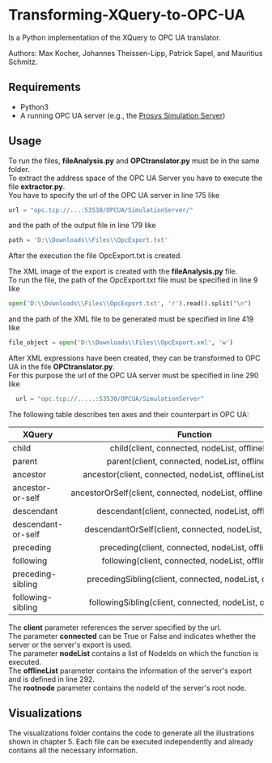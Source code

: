 # Transforming-XQuery-to-OPC-UA
Is a Python implementation of the XQuery to OPC UA translator.

Authors: Max Kocher, Johannes Theissen-Lipp, Patrick Sapel, and Mauritius Schmitz.

## Requirements
- Python3
- A running OPC UA server (e.g., the [Prosys Simulation Server](https://www.prosysopc.com/products/opc-ua-simulation-server/))

## Usage
To run the files, **fileAnalysis.py** and **OPCtranslator.py** must be in the same folder.  
To extract the address space of the OPC UA Server you have to execute the file **extractor.py**.  
You have to specify the url of the OPC UA server in line 175 like
```python
url = "opc.tcp://...:53530/OPCUA/SimulationServer/"
```
and the path of the output file in line 179 like
```python
path = 'D:\\Downloads\\Files\\OpcExport.txt'
```
After the execution the file OpcExport.txt is created.

The XML image of the export is created with the **fileAnalysis.py** file.  
To run the file, the path of the OpcExport.txt file must be specified in line 9 like
```python
open('D:\\Downloads\\Files\\OpcExport.txt', 'r').read().split("\n")
```
and the path of the XML file to be generated must be specified in line 419 like
```python
file_object = open('D:\\Downloads\\Files\\OpcExport.xml', 'w')
```

After XML expressions have been created, they can be transformed to OPC UA in the file **OPCtranslator.py**.  
For this purpose the url of the OPC UA server must be specified in line 290 like
```python
  url = "opc.tcp://.....:53530/OPCUA/SimulationServer"
```

The following table describes ten axes and their counterpart in OPC UA:

| XQuery        | Function      |
| ------------- |:-------------:| 
| child      | child(client, connected, nodeList, offlineList) | 
| parent      | parent(client, connected, nodeList, offlineList)      |
| ancestor | ancestor(client, connected, nodeList, offlineList, rootnode)|
| ancestor-or-self      | ancestorOrSelf(client, connected, nodeList, offlineList, rootnode) | 
| descendant      | descendant(client, connected, nodeList, offlineList)      |
| descendant-or-self | descendantOrSelf(client, connected, nodeList, offlineList)   |
| preceding      | preceding(client, connected, nodeList, offlineList) | 
| following      | following(client, connected, nodeList, offlineList)      |
| preceding-sibling      | precedingSibling(client, connected, nodeList, offlineList) | 
| following-sibling      | followingSibling(client, connected, nodeList, offlineList)      |

The **client** parameter references the server specified by the url.  
The parameter **connected** can be True or False and indicates whether the server or the server's export is used.  
The parameter **nodeList** contains a list of NodeIds on which the function is executed.  
The **offlineList** parameter contains the information of the server's export and is defined in line 292.  
The **rootnode** parameter contains the nodeId of the server's root node. 


## Visualizations
The visualizations folder contains the code to generate all the illustrations shown in chapter 5. Each file can be executed independently and already contains all the necessary information.
